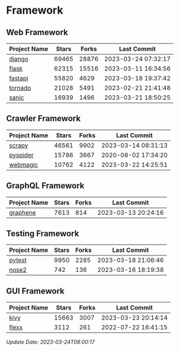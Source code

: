 # Framework

## Web Framework
| Project Name | Stars | Forks | Last Commit |
| ------------ | ----- | ----- | ----------- |
| [django](https://github.com/django/django) | 69465 | 28876 | 2023-03-24 07:32:17 |
| [flask](https://github.com/pallets/flask) | 62315 | 15516 | 2023-03-11 16:34:56 |
| [fastapi](https://github.com/tiangolo/fastapi) | 55820 | 4629 | 2023-03-18 19:37:42 |
| [tornado](https://github.com/tornadoweb/tornado) | 21028 | 5491 | 2023-02-21 21:41:48 |
| [sanic](https://github.com/sanic-org/sanic) | 16939 | 1496 | 2023-03-21 18:50:25 |

## Crawler Framework
| Project Name | Stars | Forks | Last Commit |
| ------------ | ----- | ----- | ----------- |
| [scrapy](https://github.com/scrapy/scrapy) | 46561 | 9902 | 2023-03-14 08:31:13 |
| [pyspider](https://github.com/binux/pyspider) | 15786 | 3667 | 2020-08-02 17:34:20 |
| [webmagic](https://github.com/code4craft/webmagic) | 10762 | 4122 | 2023-03-22 14:25:51 |

## GraphQL Framework
| Project Name | Stars | Forks | Last Commit |
| ------------ | ----- | ----- | ----------- |
| [graphene](https://github.com/graphql-python/graphene) | 7613 | 814 | 2023-03-13 20:24:16 |

## Testing Framework
| Project Name | Stars | Forks | Last Commit |
| ------------ | ----- | ----- | ----------- |
| [pytest](https://github.com/pytest-dev/pytest) | 9950 | 2285 | 2023-03-18 21:06:46 |
| [nose2](https://github.com/nose-devs/nose2) | 742 | 136 | 2023-03-16 18:19:38 |

## GUI Framework
| Project Name | Stars | Forks | Last Commit |
| ------------ | ----- | ----- | ----------- |
| [kivy](https://github.com/kivy/kivy) | 15663 | 3007 | 2023-03-23 20:14:14 |
| [flexx](https://github.com/flexxui/flexx) | 3112 | 261 | 2022-07-22 16:41:15 |

*Update Date: 2023-03-24T08:00:17*